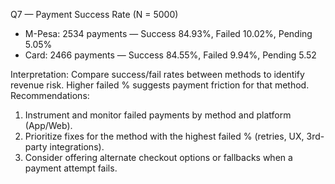 Q7 — Payment Success Rate (N = 5000)

- M-Pesa: 2534 payments — Success 84.93%, Failed 10.02%, Pending 5.05%
- Card:   2466 payments — Success 84.55%, Failed 9.94%, Pending 5.52

Interpretation: Compare success/fail rates between methods to identify revenue risk. Higher failed % suggests payment friction for that method.
Recommendations:
1. Instrument and monitor failed payments by method and platform (App/Web).
2. Prioritize fixes for the method with the highest failed % (retries, UX, 3rd-party integrations).
3. Consider offering alternate checkout options or fallbacks when a payment attempt fails.